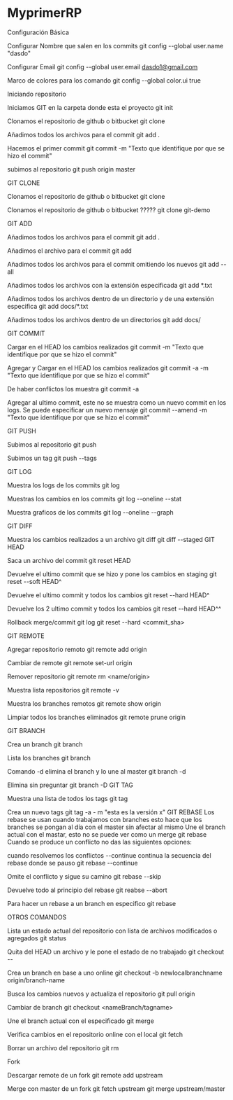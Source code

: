 # MyprimerRP 

Configuración Básica

Configurar Nombre que salen en los commits
 git config --global user.name "dasdo"
 
Configurar Email
  git config --global user.email dasdo1@gmail.com
  
Marco de colores para los comando
	git config --global color.ui true
  
Iniciando repositorio

Iniciamos GIT en la carpeta donde esta el proyecto
git init

Clonamos el repositorio de github o bitbucket
	git clone <url>
  
Añadimos todos los archivos para el commit
	git add .
  
Hacemos el primer commit
  git commit -m "Texto que identifique por que se hizo el commit"
  
subimos al repositorio
git push origin master
  
GIT CLONE
  
Clonamos el repositorio de github o bitbucket
git clone <url>
  
Clonamos el repositorio de github o bitbucket ?????
git clone <url> git-demo
  
GIT ADD
  
Añadimos todos los archivos para el commit
git add .
  
Añadimos el archivo para el commit
git add <archivo>
  
Añadimos todos los archivos para el commit omitiendo los nuevos
git add --all 
  
Añadimos todos los archivos con la extensión especificada
git add *.txt
  
Añadimos todos los archivos dentro de un directorio y de una extensión especifica
git add docs/*.txt
  
Añadimos todos los archivos dentro de un directorios
git add docs/
  
GIT COMMIT
  
Cargar en el HEAD los cambios realizados
git commit -m "Texto que identifique por que se hizo el commit"
  
Agregar y Cargar en el HEAD los cambios realizados
git commit -a -m "Texto que identifique por que se hizo el commit"
  
De haber conflictos los muestra
git commit -a 
  
Agregar al ultimo commit, este no se muestra como un nuevo commit en los logs. Se puede especificar un nuevo mensaje
git commit --amend -m "Texto que identifique por que se hizo el commit"
  
GIT PUSH
  
Subimos al repositorio
git push <origien> <branch>
  
Subimos un tag
git push --tags
  
GIT LOG
  
Muestra los logs de los commits
git log
  
Muestras los cambios en los commits
git log --oneline --stat
  
Muestra graficos de los commits
git log --oneline --graph
  
GIT DIFF
  
Muestra los cambios realizados a un archivo
git diff
git diff --staged
GIT HEAD
  
Saca un archivo del commit
git reset HEAD <archivo>
  
Devuelve el ultimo commit que se hizo y pone los cambios en staging
git reset --soft HEAD^
  
Devuelve el ultimo commit y todos los cambios
git reset --hard HEAD^
  
Devuelve los 2 ultimo commit y todos los cambios
git reset --hard HEAD^^
  
Rollback merge/commit
git log
git reset --hard <commit_sha>
  
GIT REMOTE
  
Agregar repositorio remoto
git remote add origin <url>
  
Cambiar de remote
git remote set-url origin <url>
  
Remover repositorio
git remote rm <name/origin>
  
Muestra lista repositorios
git remote -v
  
Muestra los branches remotos
git remote show origin
  
Limpiar todos los branches eliminados
git remote prune origin 
  
GIT BRANCH
  
Crea un branch
git branch <nameBranch>
  
Lista los branches
git branch
  
Comando -d elimina el branch y lo une al master
git branch -d <nameBranch>
  
Elimina sin preguntar
git branch -D <nameBranch>
GIT TAG
  
Muestra una lista de todos los tags
git tag
  
Crea un nuevo tags
git tag -a <verison> - m "esta es la versión x"
GIT REBASE
  Los rebase se usan cuando trabajamos con branches esto hace que los branches se pongan al día con el master sin afectar al mismo
Une el branch actual con el mastar, esto no se puede ver como un merge
	git rebase
Cuando se produce un conflicto no das las siguientes opciones:
  
cuando resolvemos los conflictos --continue continua la secuencia del rebase donde se pauso
	git rebase --continue 
  
Omite el conflicto y sigue su camino
	git rebase --skip
  
Devuelve todo al principio del rebase
git reabse --abort
  
Para hacer un rebase a un branch en especifico
git rebase <nameBranch>
  
OTROS COMANDOS
  
Lista un estado actual del repositorio con lista de archivos modificados o agregados
git status
  
Quita del HEAD un archivo y le pone el estado de no trabajado
git checkout -- <file>
  
Crea un branch en base a uno online
git checkout -b newlocalbranchname origin/branch-name
  
Busca los cambios nuevos y actualiza el repositorio
git pull origin <nameBranch>
  
Cambiar de branch
git checkout <nameBranch/tagname>
  
Une el branch actual con el especificado
git merge <nameBranch>
  
Verifica cambios en el repositorio online con el local
git fetch
  
Borrar un archivo del repositorio
git rm <archivo> 
  
Fork
  
Descargar remote de un fork
git remote add upstream <url>
  
  Merge con master de un fork
git fetch upstream
git merge upstream/master
